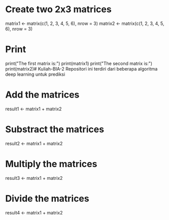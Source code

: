 # Create two 2x3 matrices
matrix1 <- matrix(c(1, 2, 3, 4, 5, 6), nrow = 3)
matrix2 <- matrix(c(1, 2, 3, 4, 5, 6), nrow = 3)

# Print
print("The first matrix is:")
print(matrix1)
print("The second matrix is:")
print(matrix2)# Kuliah-BIA-2
Repositori ini terdiri dari beberapa algoritma deep learning untuk prediksi

# Add the matrices
result1 <- matrix1 + matrix2

# Substract the matrices
result2 <- matrix1 + matrix2

# Multiply the matrices
result3 <- matrix1 + matrix2

# Divide the matrices
result4 <- matrix1 + matrix2

